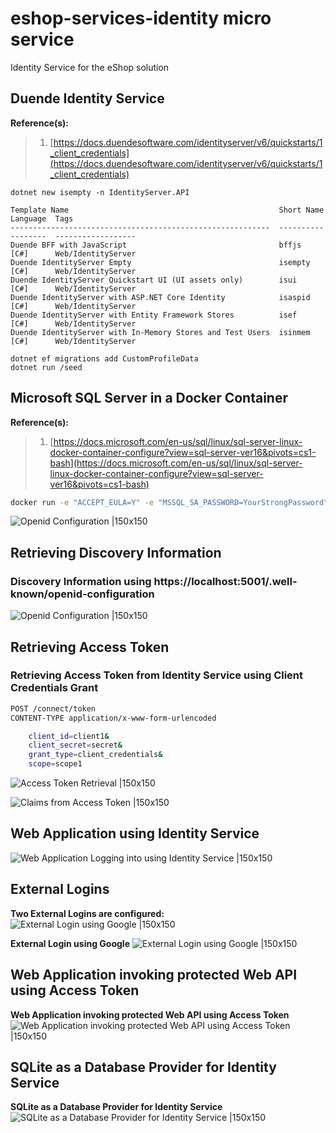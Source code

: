 # eshop-services-identity micro service

Identity Service for the eShop solution

## Duende Identity Service

**Reference(s):**

> 1. [https://docs.duendesoftware.com/identityserver/v6/quickstarts/1_client_credentials](https://docs.duendesoftware.com/identityserver/v6/quickstarts/1_client_credentials)

```
dotnet new isempty -n IdentityServer.API

Template Name                                               Short Name  Language  Tags
----------------------------------------------------------  ----------  --------  ------------------
Duende BFF with JavaScript                                  bffjs       [C#]      Web/IdentityServer
Duende IdentityServer Empty                                 isempty     [C#]      Web/IdentityServer
Duende IdentityServer Quickstart UI (UI assets only)        isui        [C#]      Web/IdentityServer
Duende IdentityServer with ASP.NET Core Identity            isaspid     [C#]      Web/IdentityServer
Duende IdentityServer with Entity Framework Stores          isef        [C#]      Web/IdentityServer
Duende IdentityServer with In-Memory Stores and Test Users  isinmem     [C#]      Web/IdentityServer
```

```
dotnet ef migrations add CustomProfileData
dotnet run /seed
```
## Microsoft SQL Server in a Docker Container

**Reference(s):**

> 1. [https://docs.microsoft.com/en-us/sql/linux/sql-server-linux-docker-container-configure?view=sql-server-ver16&pivots=cs1-bash](https://docs.microsoft.com/en-us/sql/linux/sql-server-linux-docker-container-configure?view=sql-server-ver16&pivots=cs1-bash)

```bash
docker run -e "ACCEPT_EULA=Y" -e "MSSQL_SA_PASSWORD=YourStrongPassword" -p 1433:1433 --name identity-sqlserver --hostname identity-sqlserver -e 'MSSQL_PID=Standard' -v eshop-idensqlvolume:/var/opt/mssql -d mcr.microsoft.com/mssql/server:2022-latest
```

![Openid Configuration |150x150](./Documentation/Images/SQLServerInDockerContainer.PNG)

## Retrieving Discovery Information

### Discovery Information using https://localhost:5001/.well-known/openid-configuration

![Openid Configuration |150x150](./Documentation/Images/Openid_Configuration.PNG)

## Retrieving Access Token

### Retrieving Access Token from Identity Service using Client Credentials Grant

```bash
POST /connect/token
CONTENT-TYPE application/x-www-form-urlencoded

    client_id=client1&
    client_secret=secret&
    grant_type=client_credentials&
    scope=scope1
```

![Access Token Retrieval |150x150](./Documentation/Images/Access_Token_Retrieval.PNG)

![Claims from Access Token |150x150](./Documentation/Images/Claims_1.PNG)

## Web Application using Identity Service

![Web Application Logging into using Identity Service |150x150](./Documentation/Images/OIDC_WebClient.PNG)

## External Logins

**Two External Logins are configured:**
![External Login using Google |150x150](./Documentation/Images/TwoExternalLogins.PNG)

**External Login using Google**
![External Login using Google |150x150](./Documentation/Images/ExternalLoginGoogle.PNG)

## Web Application invoking protected Web API using Access Token

**Web Application invoking protected Web API using Access Token**
![Web Application invoking protected Web API using Access Token |150x150](./Documentation/Images/WebAppInovkingAPI.PNG)

## SQLite as a Database Provider for Identity Service

**SQLite as a Database Provider for Identity Service**
![SQLite as a Database Provider for Identity Service |150x150](./Documentation/Images/EFCore_SQLite.PNG)
